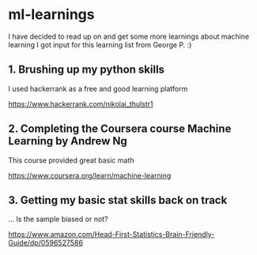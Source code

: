 # ml-learnings

I have decided to read up on and get some more learnings about machine learning I got input for this learning list from George P. :) 




## 1. Brushing up my python skills 
I used hackerrank as a free and good learning platform

https://www.hackerrank.com/nikolaj_thulstr1 




## 2. Completing the Coursera course Machine Learning by Andrew Ng 
This course provided great basic math 

https://www.coursera.org/learn/machine-learning 




## 3. Getting my basic stat skills back on track 
... Is the sample biased or not?

https://www.amazon.com/Head-First-Statistics-Brain-Friendly-Guide/dp/0596527586




